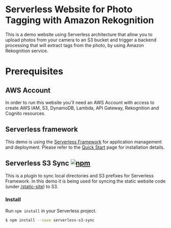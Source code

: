 # Serverless Website for Photo Tagging with Amazon Rekognition
This is a demo website using Serverless architecture that allow you to upload photos from your camera to an S3 bucket and trigger a backend processing that will extract tags from the photo, by using Amazon Rekognition service.

# Prerequisites

## AWS Account

In order to run this website you'll need an AWS Account with access to create AWS IAM, S3, DynamoDB, Lambda, API Gateway, Rekognition and Cognito resources.

## Serverless framework

This demo is using the [Serverless Framework](https://serverless.com/) for application management and deployment.
Please refer to the [Quick Start](https://serverless.com/framework/docs/providers/aws/guide/quick-start/) page for installation details.

## Serverless S3 Sync [![npm](https://img.shields.io/npm/v/serverless-s3-sync.svg)](https://www.npmjs.com/package/serverless-s3-sync)

This is a plugin to sync local directories and S3 prefixes for Serverless Framework. In this demo it is being used for syncing the static website code (under [/static-site](static-site)) to S3.

### Install

Run `npm install` in your Serverless project.

```sh
$ npm install --save serverless-s3-sync
```
